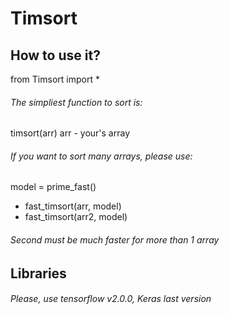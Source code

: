 # Timsort
## How to use it?
from Timsort import *
###### The simpliest function to sort is:
timsort(arr)  arr - your's array
###### If you want to sort many arrays, please use:
model = prime_fast()
- fast_timsort(arr, model)
- fast_timsort(arr2, model)
###### Second must be much faster for more than 1 array
## Libraries
###### Please, use tensorflow v2.0.0, Keras last version
